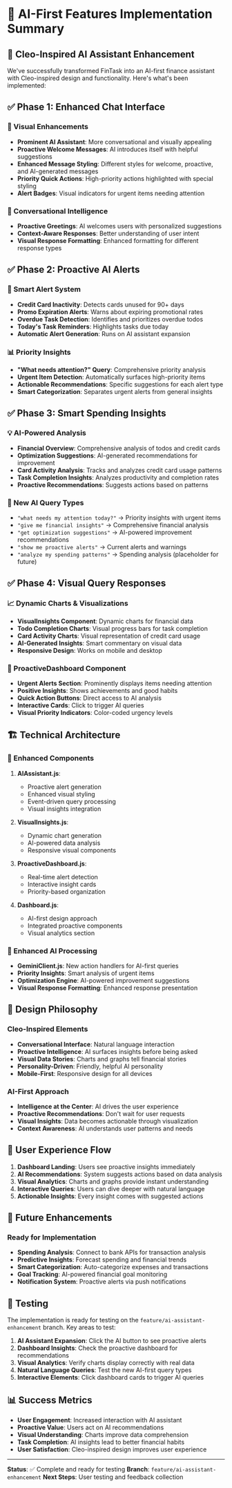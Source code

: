 # 🤖 AI-First Features Implementation Summary

## 🎯 Cleo-Inspired AI Assistant Enhancement

We've successfully transformed FinTask into an AI-first finance assistant with Cleo-inspired design and functionality. Here's what's been implemented:

## ✅ Phase 1: Enhanced Chat Interface

### 🎨 Visual Enhancements
- **Prominent AI Assistant**: More conversational and visually appealing
- **Proactive Welcome Messages**: AI introduces itself with helpful suggestions
- **Enhanced Message Styling**: Different styles for welcome, proactive, and AI-generated messages
- **Priority Quick Actions**: High-priority actions highlighted with special styling
- **Alert Badges**: Visual indicators for urgent items needing attention

### 🧠 Conversational Intelligence
- **Proactive Greetings**: AI welcomes users with personalized suggestions
- **Context-Aware Responses**: Better understanding of user intent
- **Visual Response Formatting**: Enhanced formatting for different response types

## ✅ Phase 2: Proactive AI Alerts

### 🔔 Smart Alert System
- **Credit Card Inactivity**: Detects cards unused for 90+ days
- **Promo Expiration Alerts**: Warns about expiring promotional rates
- **Overdue Task Detection**: Identifies and prioritizes overdue todos
- **Today's Task Reminders**: Highlights tasks due today
- **Automatic Alert Generation**: Runs on AI assistant expansion

### 📊 Priority Insights
- **"What needs attention?" Query**: Comprehensive priority analysis
- **Urgent Item Detection**: Automatically surfaces high-priority items
- **Actionable Recommendations**: Specific suggestions for each alert type
- **Smart Categorization**: Separates urgent alerts from general insights

## ✅ Phase 3: Smart Spending Insights

### 💡 AI-Powered Analysis
- **Financial Overview**: Comprehensive analysis of todos and credit cards
- **Optimization Suggestions**: AI-generated recommendations for improvement
- **Card Activity Analysis**: Tracks and analyzes credit card usage patterns
- **Task Completion Insights**: Analyzes productivity and completion rates
- **Proactive Recommendations**: Suggests actions based on patterns

### 🎯 New AI Query Types
- `"what needs my attention today?"` → Priority insights with urgent items
- `"give me financial insights"` → Comprehensive financial analysis
- `"get optimization suggestions"` → AI-powered improvement recommendations
- `"show me proactive alerts"` → Current alerts and warnings
- `"analyze my spending patterns"` → Spending analysis (placeholder for future)

## ✅ Phase 4: Visual Query Responses

### 📈 Dynamic Charts & Visualizations
- **VisualInsights Component**: Dynamic charts for financial data
- **Todo Completion Charts**: Visual progress bars for task completion
- **Card Activity Charts**: Visual representation of credit card usage
- **AI-Generated Insights**: Smart commentary on visual data
- **Responsive Design**: Works on mobile and desktop

### 🎨 ProactiveDashboard Component
- **Urgent Alerts Section**: Prominently displays items needing attention
- **Positive Insights**: Shows achievements and good habits
- **Quick Action Buttons**: Direct access to AI analysis
- **Interactive Cards**: Click to trigger AI queries
- **Visual Priority Indicators**: Color-coded urgency levels

## 🏗️ Technical Architecture

### 🔧 Enhanced Components
1. **AIAssistant.js**: 
   - Proactive alert generation
   - Enhanced visual styling
   - Event-driven query processing
   - Visual insights integration

2. **VisualInsights.js**: 
   - Dynamic chart generation
   - AI-powered data analysis
   - Responsive visual components

3. **ProactiveDashboard.js**: 
   - Real-time alert detection
   - Interactive insight cards
   - Priority-based organization

4. **Dashboard.js**: 
   - AI-first design approach
   - Integrated proactive components
   - Visual analytics section

### 🧠 Enhanced AI Processing
- **GeminiClient.js**: New action handlers for AI-first queries
- **Priority Insights**: Smart analysis of urgent items
- **Optimization Engine**: AI-powered improvement suggestions
- **Visual Response Formatting**: Enhanced response presentation

## 🎨 Design Philosophy

### Cleo-Inspired Elements
- **Conversational Interface**: Natural language interaction
- **Proactive Intelligence**: AI surfaces insights before being asked
- **Visual Data Stories**: Charts and graphs tell financial stories
- **Personality-Driven**: Friendly, helpful AI personality
- **Mobile-First**: Responsive design for all devices

### AI-First Approach
- **Intelligence at the Center**: AI drives the user experience
- **Proactive Recommendations**: Don't wait for user requests
- **Visual Insights**: Data becomes actionable through visualization
- **Context Awareness**: AI understands user patterns and needs

## 🚀 User Experience Flow

1. **Dashboard Landing**: Users see proactive insights immediately
2. **AI Recommendations**: System suggests actions based on data analysis
3. **Visual Analytics**: Charts and graphs provide instant understanding
4. **Interactive Queries**: Users can dive deeper with natural language
5. **Actionable Insights**: Every insight comes with suggested actions

## 🔮 Future Enhancements

### Ready for Implementation
- **Spending Analysis**: Connect to bank APIs for transaction analysis
- **Predictive Insights**: Forecast spending and financial trends
- **Smart Categorization**: Auto-categorize expenses and transactions
- **Goal Tracking**: AI-powered financial goal monitoring
- **Notification System**: Proactive alerts via push notifications

## 🧪 Testing

The implementation is ready for testing on the `feature/ai-assistant-enhancement` branch. Key areas to test:

1. **AI Assistant Expansion**: Click the AI button to see proactive alerts
2. **Dashboard Insights**: Check the proactive dashboard for recommendations
3. **Visual Analytics**: Verify charts display correctly with real data
4. **Natural Language Queries**: Test the new AI-first query types
5. **Interactive Elements**: Click dashboard cards to trigger AI queries

## 📊 Success Metrics

- **User Engagement**: Increased interaction with AI assistant
- **Proactive Value**: Users act on AI recommendations
- **Visual Understanding**: Charts improve data comprehension
- **Task Completion**: AI insights lead to better financial habits
- **User Satisfaction**: Cleo-inspired design improves user experience

---

**Status**: ✅ Complete and ready for testing
**Branch**: `feature/ai-assistant-enhancement`
**Next Steps**: User testing and feedback collection